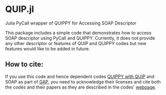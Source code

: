 # QUIP.jl
Julia PyCall wrapper of QUIPPY for Accessing SOAP Descriptor

This package includes a simple code that demonstrates how to access SOAP descriptor using PyCall and QUIPPY. 
Currently, it does not provide any other descriptor or features of QUIP and QUIPPY codes but new features would like to be added in future. 


## How to cite:

If you use this code and hence dependent codes [QUIPPY with QUIP](http://libatoms.github.io/QUIP/) and SOAP as part of [GAP](http://libatoms.github.io/GAP/), you need to acknowledge their licenses and cite both the codes and their papers as they are described in the codes' [webpage](http://libatoms.github.io/QUIP/).
